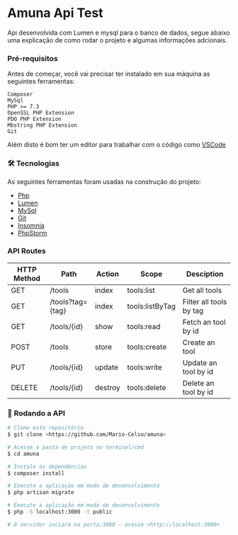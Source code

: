 # Amuna Api Test

Api desenvolvida com Lumen e mysql para o banco de dados, segue abaixo uma explicação de como rodar o projeto e algumas informações adcionais.

### Pré-requisitos

Antes de começar, você vai precisar ter instalado em sua máquina as seguintes ferramentas:

    Composer
    MySql
    PHP >= 7.3
    OpenSSL PHP Extension
    PDO PHP Extension
    Mbstring PHP Extension
    Git

Além disto é bom ter um editor para trabalhar com o código como [VSCode](https://code.visualstudio.com/)

### 🛠 Tecnologias

As seguintes ferramentas foram usadas na construção do projeto:

- [Php](https://www.php.net/manual/pt_BR/intro-whatis.php)
- [Lumen](https://lumen.laravel.com/docs/8.x)
- [MySql](https://www.mysql.com/)
- [Git](https://git-scm.com/)
- [Insomnia](https://insomnia.rest/download)
- [PhpStorm](https://www.jetbrains.com/pt-br/phpstorm/)

### API Routes
| HTTP Method	| Path | Action | Scope | Desciption  |
| ----- | ----- | ----- | ---- |------------- |
| GET      | /tools | index | tools:list | Get all tools
| GET      | /tools?tag={tag} | index | tools:listByTag | Filter all tools by tag
| GET      | /tools/{id} | show | tools:read |  Fetch an tool by id
| POST     | /tools | store | tools:create | Create an tool
| PUT      | /tools/{id} | update | tools:write | Update an tool by id
| DELETE      | /tools/{id} | destroy | tools:delete | Delete an tool by id

### 🎲 Rodando a API

```bash
# Clone este repositório
$ git clone <https://github.com/Mario-Celso/amuna>

# Acesse a pasta do projeto no terminal/cmd
$ cd amuna

# Instale as dependências
$ composer install

# Execute a aplicação em modo de desenvolvimento
$ php artisan migrate

# Execute a aplicação em modo de desenvolvimento
$ php -S localhost:3000 -t public

# O servidor inciará na porta:3000 - acesse <http://localhost:3000>
